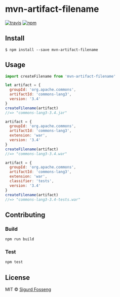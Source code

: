 # mvn-artifact-filename
[![travis][travis-image]][travis-url]
[![npm][npm-image]][npm-url]

[travis-image]: https://img.shields.io/travis/laat/mvn-dl.svg?style=flat&branch=master
[travis-url]: https://travis-ci.org/laat/mvn-dl
[npm-image]: https://img.shields.io/npm/v/mvn-artifact-filename.svg?style=flat
[npm-url]: https://npmjs.org/package/mvn-artifact-filename

## Install

```
$ npm install --save mvn-artifact-filename
```

## Usage

```javascript
import createFilename from 'mvn-artifact-filename'

let artifact = {
  groupId: 'org.apache.commons',
  artifactId: 'commons-lang3',
  version: '3.4'
}
createFilename(artifact)
//=> "commons-lang3-3.4.jar"

artifact = {
  groupId: 'org.apache.commons',
  artifactId: 'commons-lang3',
  extension: 'war',
  version: '3.4'
}
createFilename(artifact)
//=> "commons-lang3-3.4.war"

artifact = {
  groupId: 'org.apache.commons',
  artifactId: 'commons-lang3',
  extension: 'war',
  classifier: 'tests',
  version: '3.4'
}
createFilename(artifact)
//=> "commons-lang3-3.4-tests.war"
```

## Contributing

### Build

```js
npm run build
```

### Test

```js
npm test
```

## License

MIT © [Sigurd Fosseng](http://github.com/laat)

